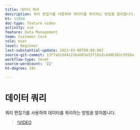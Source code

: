 ```yaml
---
title: 데이터 쿼리
description: 쿼리 편집기를 사용하여 데이터를 쿼리하는 방법을 알아봅니다.
kt: 11924
doc-type: feature video
activity: use
feature: Data Management
team: Customer Care
role: User
level: Beginner
last-substantial-update: 2023-03-06T00:00:00Z
source-git-commit: 13f7ab2dd41216a603a22f181dc4d06302c5918a
workflow-type: tm+mt
source-wordcount: '22'
ht-degree: 18%

---
```



# 데이터 쿼리

쿼리 편집기를 사용하여 데이터를 쿼리하는 방법을 알아봅니다.

>[!VIDEO](https://video.tv.adobe.com/v/3415814?quality=12&learn=on)
